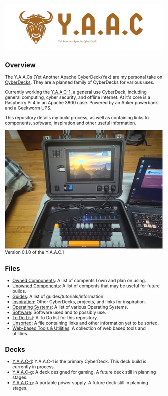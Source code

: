 <!-- ======================================== README.md Start ======================================== -->


<!-- ------------------------------ Intro Start ------------------------------ -->

![Y.A.A.C Logo](img/logos/yaac-high-resolution-logo-transparent.png)

<!-- ------------------------------ Intro End ------------------------------ -->


<!-- ------------------------------ Overview Start ------------------------------ -->

## Overview

The Y.A.A.Cs (Yet Another Apache CyberDeck/Yak) are my personal take on [CyberDecks](https://www.reddit.com/r/CyberDeck/).  They are a planned family of CyberDecks for various uses.

Currently working the [Y.A.A.C-1](/doc/yaac1/index.md), a general use CyberDeck, including general computing, cyber security, and offline internet.  At it's core is a Raspberry Pi 4 in an Apache 3800 case.  Powered by an Anker powerbank and a Geekworm UPS.

This repository details my build process, as well as containing links to components, software, inspiration and other useful information.

![Y.A.A.C-1 v0.1.0](img/yaac/yaac1/yaac1-3-v0-1-0.jpg)
Version 0.1.0 of the Y.A.A.C.1

<!-- ------------------------------ Overview End ------------------------------ -->


<!-- ------------------------------ Files Start ------------------------------ -->

## Files

- [Owned Components](doc/components-owned.md): A list of compents I own and plan on using.
- [Unowned Components](doc/components-unowned.md): A list of compents that may be useful for future builds.
- [Guides](https://github.com/DayZedAndConfused762/awesome-cyberdeck/blob/main/doc/guides.md): A list of guides/tutorials/information.
- [Inspiration](https://github.com/DayZedAndConfused762/awesome-cyberdeck/blob/main/doc/inspiration.md): Other CyberDecks, projects, and links for inspiration.
- [Operating Systems](https://github.com/DayZedAndConfused762/awesome-cyberdeck/blob/main/doc/operating-systems.md): A list of various Operating Systems.
- [Software](https://github.com/DayZedAndConfused762/awesome-cyberdeck/blob/main/doc/software.md): Software used and to possibly use.
- [To Do List](doc/todo.md): A To Do list for this repository.
- [Unsorted](doc/unsorted.md): A file containing links and other information yet to be sorted.
- [Web-based Tools & Utilities](https://github.com/DayZedAndConfused762/awesome-cyberdeck/blob/main/doc/webtools.md): A collection of web based tools and utilities.

<!-- ------------------------------ Files End ------------------------------ -->


<!-- ------------------------------ Decks Start ------------------------------ -->

## Decks
- [Y.A.A.C-1](doc/yaac1/index.md): Y.A.A.C-1 is the primary CyberDeck.  This deck build is currently in process.
- [Y.A.A.C-g](doc/yaacg/index.md): A deck designed for gaming.  A future deck still in planning stages.
- [Y.A.A.C-p](doc/yaacp/index.md): A portable power supply.  A future deck still in planning stages.

<!-- ------------------------------ Decks End ------------------------------ -->


<!-- ------------------------------ Outro Start ------------------------------ -->

<!-- ------------------------------ Outro End ------------------------------ -->


<!-- ======================================== README.md End ======================================== -->
